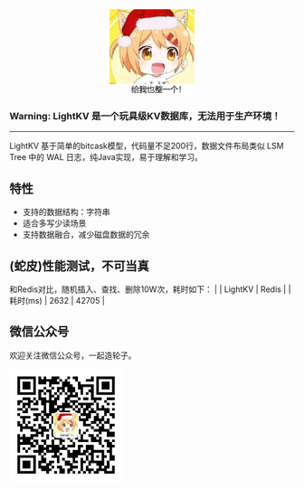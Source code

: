 
<div align=center>
<img width="150" height="150" src="./images/logo.jpg" alt="Logo"/>
</div>

### **Warning: LightKV 是一个玩具级KV数据库，无法用于生产环境！**

***

LightKV 基于简单的bitcask模型，代码量不足200行，数据文件布局类似 LSM Tree 中的 WAL 日志，纯Java实现，易于理解和学习。

## 特性

* 支持的数据结构：字符串
* 适合多写少读场景
* 支持数据融合，减少磁盘数据的冗余

## (蛇皮)性能测试，不可当真

和Redis对比，随机插入、查找、删除10W次，耗时如下：
| | LightKV | Redis |
| 耗时(ms) | 2632 | 42705 |


## 微信公众号

欢迎关注微信公众号，一起造轮子。

<img src="./images/wechat.jpg" width="200px" align="left" alt="WeChat"/>
